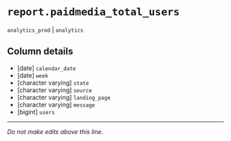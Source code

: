 # `report.paidmedia_total_users`
`analytics_prod` | `analytics`

## Column details
* [date]      `calendar_date`
* [date]      `week`
* [character varying] `state`
* [character varying] `source`
* [character varying] `landing_page`
* [character varying] `message`
* [bigint]    `users`

-------------------------------------------------------------------------------
*Do not make edits above this line.*
